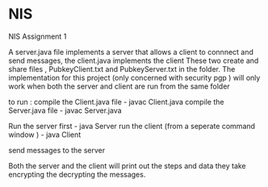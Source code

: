 # NIS
NIS Assignment 1

A server.java file implements a server that allows a client to connnect and send messages, the client.java implements the client
These two create and share files ,  PubkeyClient.txt and PubkeyServer.txt in the folder.
The implementation for this project (only concerned with security pgp ) will only work when both the server and client are run from the same folder

to run : 
compile the Client.java file - javac Client.java
compile the Server.java file - javac Server.java

Run the server first  - java Server
run the client (from a seperate command window ) - java Client

send messages to the server

Both the server and the client will print out the steps and data they take encrypting the decrypting the messages.
